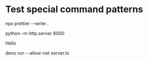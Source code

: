 # Test special command patterns

npx prettier --write .

python -m http.server 8000

Hello

deno run --allow-net server.ts